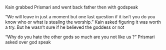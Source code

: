 Kain grabbed Prismari and went back father then with godspeak 

“We will leave in just a moment but one last question if it isn’t you do you know who or what is stealing the worship.” Kain asked figuring it was worth a try. But he wasn’t sure if he believed the goddess or not 

“Why do you hate the other gods so much are you not like us ?” Prismari asked over god speak